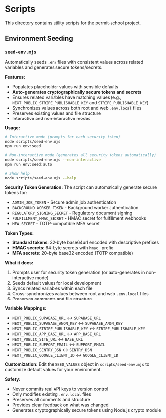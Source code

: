 # Scripts

This directory contains utility scripts for the permit-school project.

## Environment Seeding

### `seed-env.mjs`

Automatically seeds `.env` files with consistent values across related variables and generates secure tokens/secrets.

**Features:**
- Populates placeholder values with sensible defaults
- **Auto-generates cryptographically secure tokens and secrets**
- Ensures related variables have matching values (e.g., `NEXT_PUBLIC_STRIPE_PUBLISHABLE_KEY` and `STRIPE_PUBLISHABLE_KEY`)
- Synchronizes values across both root and web `.env.local` files
- Preserves existing values and file structure
- Interactive and non-interactive modes

**Usage:**
```bash
# Interactive mode (prompts for each security token)
node scripts/seed-env.mjs
npm run env:seed

# Non-interactive mode (generates all security tokens automatically)
node scripts/seed-env.mjs --non-interactive
npm run env:seed:auto

# Show help
node scripts/seed-env.mjs --help
```

**Security Token Generation:**
The script can automatically generate secure tokens for:
- `ADMIN_JOB_TOKEN` - Secure admin job authentication
- `BACKGROUND_WORKER_TOKEN` - Background worker authentication  
- `REGULATORY_SIGNING_SECRET` - Regulatory document signing
- `FULFILLMENT_HMAC_SECRET` - HMAC secret for fulfillment webhooks
- `MFA_SECRET` - TOTP-compatible MFA secret

**Token Types:**
- **Standard tokens**: 32-byte base64url encoded with descriptive prefixes
- **HMAC secrets**: 64-byte secrets with `hmac_` prefix
- **MFA secrets**: 20-byte base32 encoded (TOTP compatible)

**What it does:**
1. Prompts user for security token generation (or auto-generates in non-interactive mode)
2. Seeds default values for local development
3. Syncs related variables within each file
4. Cross-synchronizes values between root and web `.env.local` files
5. Preserves comments and file structure

**Variable Mappings:**
- `NEXT_PUBLIC_SUPABASE_URL` ↔ `SUPABASE_URL`
- `NEXT_PUBLIC_SUPABASE_ANON_KEY` ↔ `SUPABASE_ANON_KEY`
- `NEXT_PUBLIC_STRIPE_PUBLISHABLE_KEY` ↔ `STRIPE_PUBLISHABLE_KEY`
- `NEXT_PUBLIC_APP_BASE_URL` ↔ `APP_BASE_URL`
- `NEXT_PUBLIC_SITE_URL` ↔ `BASE_URL`
- `NEXT_PUBLIC_SUPPORT_EMAIL` ↔ `SUPPORT_EMAIL`
- `NEXT_PUBLIC_SENTRY_DSN` ↔ `SENTRY_DSN`
- `NEXT_PUBLIC_GOOGLE_CLIENT_ID` ↔ `GOOGLE_CLIENT_ID`

**Customization:**
Edit the `SEED_VALUES` object in `scripts/seed-env.mjs` to customize default values for your environment.

**Safety:**
- Never commits real API keys to version control
- Only modifies existing `.env.local` files
- Preserves all comments and structure
- Provides clear feedback on what was changed
- Generates cryptographically secure tokens using Node.js crypto module
